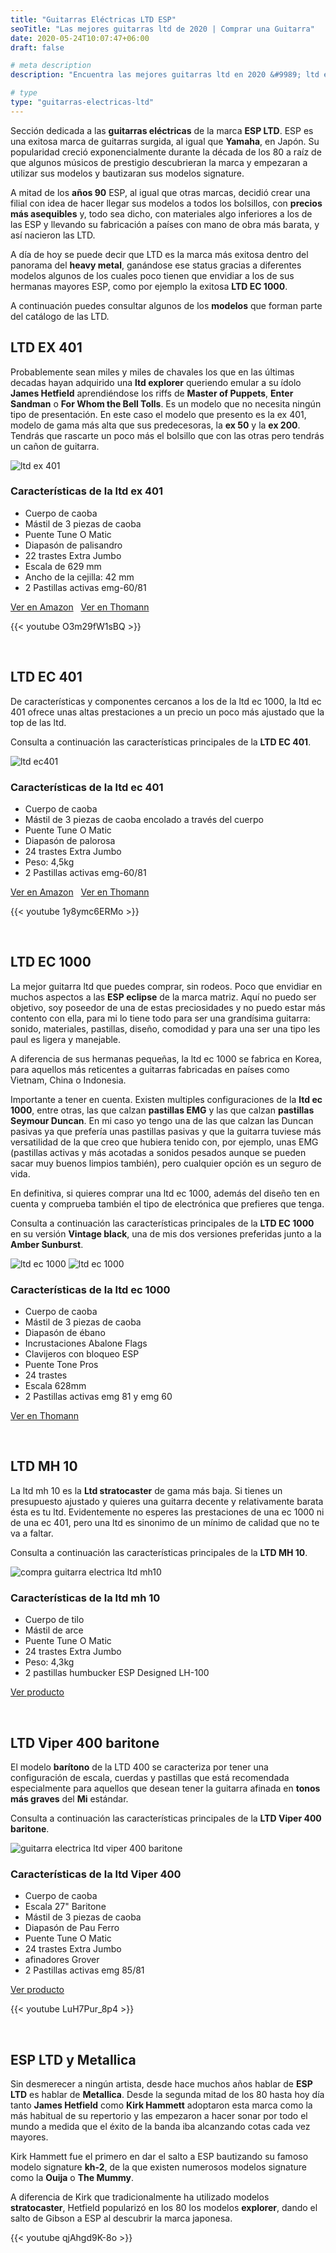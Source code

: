 ```yaml
---
title: "Guitarras Eléctricas LTD ESP"
seoTitle: "Las mejores guitarras ltd de 2020 | Comprar una Guitarra"
date: 2020-05-24T10:07:47+06:00
draft: false

# meta description
description: "Encuentra las mejores guitarras ltd en 2020 &#9989; ltd ec 1000, las guitarras que llevaron a la fama Metallica. Compara y encuentra tu favorita de la serie 400."

# type
type: "guitarras-electricas-ltd"
---
```


Sección dedicada a las **guitarras eléctricas** de la marca **ESP LTD**. ESP es una exitosa marca de guitarras surgida, al igual que **Yamaha**, en Japón. Su popularidad creció exponencialmente durante la década de los 80 a raíz de que algunos músicos de prestigio descubrieran la marca y empezaran a utilizar sus modelos y bautizaran sus modelos signature. 

A mitad de los **años 90** ESP, al igual que otras marcas, decidió crear una filial con idea de hacer llegar sus modelos a todos los bolsillos, con **precios más asequibles** y, todo sea dicho, con materiales algo inferiores a los de las ESP y llevando su fabricación a países con mano de obra más barata, y así nacieron las LTD.

A día de hoy se puede decir que LTD es la marca más exitosa dentro del panorama del **heavy metal**, ganándose ese status gracias a diferentes modelos algunos de los cuales poco tienen que envidiar a los de sus hermanas mayores ESP, como por ejemplo la exitosa **LTD EC 1000**.

A continuación puedes consultar algunos de los **modelos** que forman parte del catálogo de las LTD.

## LTD EX 401

Probablemente sean miles y miles de chavales los que en las últimas decadas hayan adquirido una **ltd explorer** queriendo emular a su ídolo **James Hetfield** aprendiéndose los riffs de **Master of Puppets**, **Enter Sandman** o **For Whom the Bell Tolls**. Es un modelo que no necesita ningún tipo de presentación. En este caso el modelo que presento es la ex 401, modelo de gama más alta que sus predecesoras, la **ex 50** y la **ex 200**. Tendrás que rascarte un poco más el bolsillo que con las otras pero tendrás un cañon de guitarra.

![ltd ex 401](https://www.thomann.de/pics/prod/385416.jpg)

### Características de la ltd ex 401

* Cuerpo de caoba
* Mástil de 3 piezas de caoba
* Puente Tune O Matic
* Diapasón de palisandro
* 22 trastes Extra Jumbo
* Escala de 629 mm
* Ancho de la cejilla: 42 mm
* 2 Pastillas activas emg-60/81

<div>
	<a href="https://amzn.to/3e8gvEN" class="btn" rel="nofollow" target="_blank">Ver en Amazon</a> &nbsp;
	<a href="https://www.thomann.de/es/esp_ex_401_sw.htm?partner_id=87175" class="btn" rel="nofollow" target="_blank">Ver en Thomann</a>
</div>

{{< youtube O3m29fW1sBQ >}}

&nbsp;

## LTD EC 401

De características y componentes cercanos a los de la ltd ec 1000, la ltd ec 401 ofrece unas altas prestaciones a un precio un poco más ajustado que la top de las ltd. 

Consulta a continuación las características principales de la **LTD EC 401**.

![ltd ec401](https://www.thomann.de/pics/prod/109968.jpg)

### Características de la ltd ec 401

* Cuerpo de caoba
* Mástil de 3 piezas de caoba encolado a través del cuerpo
* Puente Tune O Matic
* Diapasón de palorosa
* 24 trastes Extra Jumbo
* Peso: 4,5kg
* 2 Pastillas activas emg-60/81

<div>
	<a href="https://amzn.to/3epa4xl" class="btn" rel="nofollow" target="_blank">Ver en Amazon</a> &nbsp;
	<a href="https://www.thomann.de/es/esp_ex_401_sw.htm?partner_id=87175" class="btn" rel="nofollow" target="_blank">Ver en Thomann</a>
</div>

{{< youtube 1y8ymc6ERMo >}}

&nbsp;

## LTD EC 1000

La mejor guitarra ltd que puedes comprar, sin rodeos. Poco que envidiar en muchos aspectos a las **ESP eclipse** de la marca matriz. Aquí no puedo ser objetivo, soy poseedor de una de estas preciosidades y no puedo estar más contento con ella, para mi lo tiene todo para ser una grandísima guitarra: sonido, materiales, pastillas, diseño, comodidad y para una ser una tipo les paul es ligera y manejable.

A diferencia de sus hermanas pequeñas, la ltd ec 1000 se fabrica en Korea, para aquellos más reticentes a guitarras fabricadas en países como Vietnam, China o Indonesia.

Importante a tener en cuenta. Existen multiples configuraciones de la **ltd ec 1000**, entre otras, las que calzan **pastillas EMG** y las que calzan **pastillas Seymour Duncan**. En mi caso yo tengo una de las que calzan las Duncan pasivas ya que prefería unas pastillas pasivas y que la guitarra tuviese más versatilidad de la que creo que hubiera tenido con, por ejemplo, unas EMG (pastillas activas y más acotadas a sonidos pesados aunque se pueden sacar muy buenos limpios también), pero cualquier opción es un seguro de vida. 

En definitiva, si quieres comprar una ltd ec 1000, además del diseño ten en cuenta y comprueba también el tipo de electrónica que prefieres que tenga.

Consulta a continuación las características principales de la **LTD EC 1000** en su versión **Vintage black**, una de mis dos versiones preferidas junto a la **Amber Sunburst**.

![ltd ec 1000](https://www.thomann.de/pics/prod/192156.jpg) ![ltd ec 1000](https://www.thomann.de/pics/prod/336284.jpg)

### Características de la ltd ec 1000

* Cuerpo de caoba
* Mástil de 3 piezas  de caoba
* Diapasón de ébano
* Incrustaciones Abalone Flags
* Clavijeros con bloqueo ESP
* Puente Tone Pros
* 24 trastes 
* Escala 628mm
* 2 Pastillas activas emg 81 y emg 60

<div>
	<a href="https://www.thomann.de/es/esp_ltd_ec1000_vbk.htm?partner_id=87175" class="btn" rel="nofollow" target="_blank">Ver en Thomann</a>
</div>

&nbsp;

## LTD MH 10

La ltd mh 10 es la **Ltd stratocaster** de gama más baja. Si tienes un presupuesto ajustado y quieres una guitarra decente y relativamente barata ésta es tu ltd. Evidentemente no esperes las prestaciones de una ec 1000 ni de una ec 401, pero una ltd es sinonimo de un mínimo de calidad que no te va a faltar.

Consulta a continuación las características principales de la **LTD MH 10**.

![compra guitarra electrica ltd mh10](https://www.thomann.de/pics/prod/431911.jpg)

### Características de la ltd mh 10

* Cuerpo de tilo
* Mástil de arce
* Puente Tune O Matic
* 24 trastes Extra Jumbo
* Peso: 4,3kg
* 2 pastillas humbucker ESP Designed LH-100

<div>
	<a href="https://amzn.to/3bP0q5p" class="btn" rel="nofollow" target="_blank">Ver producto</a>
</div>	

&nbsp;

## LTD Viper 400 baritone

El modelo **barítono** de la LTD 400 se caracteriza por tener una configuración de escala, cuerdas y pastillas que está recomendada especialmente para aquellos que desean tener la guitarra afinada en **tonos más graves** del **Mi** estándar.

Consulta a continuación las características principales de la **LTD Viper 400 baritone**.

![guitarra electrica ltd viper 400 baritone](https://www.thomann.de/pics/bdb/458952/13875826_800.jpg)

### Características de la ltd Viper 400

* Cuerpo de caoba
* Escala 27" Baritone
* Mástil de 3 piezas de caoba
* Diapasón de Pau Ferro
* Puente Tune O Matic
* 24 trastes Extra Jumbo
* afinadores Grover
* 2 Pastillas activas emg 85/81

<div>
	<a href="https://amzn.to/2XNYxAY" class="btn" rel="nofollow" target="_blank">Ver producto</a>
</div>

{{< youtube LuH7Pur_8p4 >}}

&nbsp;

## ESP LTD y Metallica

Sin desmerecer a ningún artista, desde hace muchos años hablar de **ESP LTD** es hablar de **Metallica**. Desde la segunda mitad de los 80 hasta hoy día tanto **James Hetfield** como **Kirk Hammett** adoptaron esta marca como la más habitual de su repertorio y las empezaron a hacer sonar por todo el mundo a medida que el éxito de la banda iba alcanzando cotas cada vez mayores. 

Kirk Hammett fue el primero en dar el salto a ESP bautizando su famoso modelo signature **kh-2**, de la que existen numerosos modelos signature como la **Ouija** o **The Mummy**.

A diferencia de Kirk que tradicionalmente ha utilizado modelos **stratocaster**, Hetfield popularizó en los 80 los modelos **explorer**, dando el salto de Gibson a ESP al descubrir la marca japonesa.

{{< youtube qjAhgd9K-8o >}}